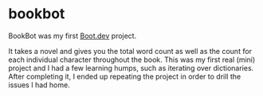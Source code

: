 # bookbot

BookBot was my first [Boot.dev](https://www.boot.dev) project.

It takes a novel and gives you the total word count as well as the count for each individual character throughout the book.
This was my first real (mini) project and I had a few learning humps, such as iterating over dictionaries.  
After completing it, I ended up repeating the project in order to drill the issues I had home.

